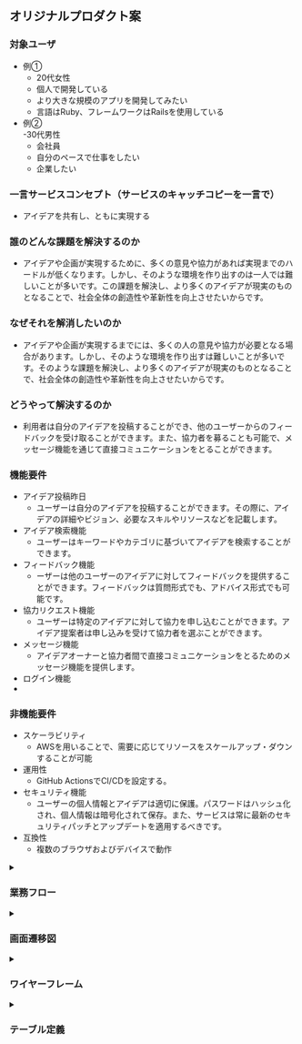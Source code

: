 ## オリジナルプロダクト案
### 対象ユーザ
- 例①
  - 20代女性
  - 個人で開発している
  - より大きな規模のアプリを開発してみたい
  - 言語はRuby、フレームワークはRailsを使用している
- 例②  
  -30代男性
  - 会社員
  - 自分のペースで仕事をしたい
  - 企業したい
### 一言サービスコンセプト（サービスのキャッチコピーを一言で）
- アイデアを共有し、ともに実現する
### 誰のどんな課題を解決するのか
- アイデアや企画が実現するために、多くの意見や協力があれば実現までのハードルが低くなります。しかし、そのような環境を作り出すのは一人では難しいことが多いです。この課題を解決し、より多くのアイデアが現実のものとなることで、社会全体の創造性や革新性を向上させたいからです。
### なぜそれを解消したいのか
-  アイデアや企画が実現するまでには、多くの人の意見や協力が必要となる場合があります。しかし、そのような環境を作り出すは難しいことが多いです。そのような課題を解決し、より多くのアイデアが現実のものとなることで、社会全体の創造性や革新性を向上させたいからです。
### どうやって解決するのか
- 利用者は自分のアイデアを投稿することができ、他のユーザーからのフィードバックを受け取ることができます。また、協力者を募ることも可能で、メッセージ機能を通じて直接コミュニケーションをとることができます。
### 機能要件
- アイデア投稿昨日
    - ユーザーは自分のアイデアを投稿することができます。その際に、アイデアの詳細やビジョン、必要なスキルやリソースなどを記載します。
- アイデア検索機能
    - ユーザーはキーワードやカテゴリに基づいてアイデアを検索することができます。
- フィードバック機能
    - ーザーは他のユーザーのアイデアに対してフィードバックを提供することができます。フィードバックは質問形式でも、アドバイス形式でも可能です。
- 協力リクエスト機能
    - ユーザーは特定のアイデアに対して協力を申し込むことができます。アイデア提案者は申し込みを受けて協力者を選ぶことができます。
- メッセージ機能
    - アイデアオーナーと協力者間で直接コミュニケーションをとるためのメッセージ機能を提供します。
- ログイン機能
- 
### 非機能要件
- スケーラビリティ
    - AWSを用いることで、需要に応じてリソースをスケールアップ・ダウンすることが可能
- 運用性
    - GitHub ActionsでCI/CDを設定する。
- セキュリティ機能
    - ユーザーの個人情報とアイデアは適切に保護。パスワードはハッシュ化され、個人情報は暗号化されて保存。また、サービスは常に最新のセキュリティパッチとアップデートを適用するべきです。
- 互換性
    - 複数のブラウザおよびデバイスで動作

<details>
<summary><h3>業務フロー</h3></summary>
<img src="img/業務フロー.jpg" width="900">
</details>



<details>
<summary><h3>画面遷移図</h3></summary>
<img src="img/画面遷移t図.jpg" width="900">
</details>



<details>
<summary><h3>ワイヤーフレーム</h3></summary>
<img src="img/%E3%83%AF%E3%82%A4%E3%83%A4%E3%83%BC%E3%83%95%E3%83%AC%E3%83%BC%E3%83%A0.png" width="900">
</details>


<details>
<summary><h3>テーブル定義</h3></summary>
ユーザーテーブル（Users）

| カラム名   | データ型     | NULL | キー | 初期値 | AUTO INCREMENT | 説明                              |
| ---------- | ------------ | ---- | ---- | ------ | -------------- | --------------------------------- |
| id         | INTEGER      | NO   | PK   |        | YES            | ユーザーを一意に特定するための ID |
| username   | VARCHAR(255) | NO   |      |        |                | ユーザー名                        |
| email      | VARCHAR(255) | NO   |      |        |                | メールアドレス                    |
| password   | VARCHAR(255) | NO   |      |        |                | パスワード（ハッシュ化済み）      |
| created_at | DATETIME     | NO   |      |        |                | レコード作成日時                  |
| updated_at | DATETIME     | NO   |      |        |                | レコード更新日時                  |

アイデアテーブル（Ideas）

| カラム名    | データ型     | NULL | キー | 初期値 | AUTO INCREMENT | 説明                              |
| ----------- | ------------ | ---- | ---- | ------ | -------------- | --------------------------------- |
| id          | INTEGER      | NO   | PK   |        | YES            | アイデアを一意に特定するための ID |
| user_id     | INTEGER      | NO   | FK   |        |                | アイデアを作成したユーザーの ID   |
| title       | VARCHAR(255) | NO   |      |        |                | アイデアのタイトル                |
| description | TEXT         | NO   |      |        |                | アイデアの詳細説明                |
| created_at  | DATETIME     | NO   |      |        |                | レコード作成日時                  |
| updated_at  | DATETIME     | NO   |      |        |                | レコード更新日時                  |

フィードバックテーブル（Feedback）

| カラム名   | データ型 | NULL | キー | 初期値 | AUTO INCREMENT | 説明                                    |
| ---------- | -------- | ---- | ---- | ------ | -------------- | --------------------------------------- |
| id         | INTEGER  | NO   | PK   |        | YES            | フィードバックを一意に特定するための ID |
| user_id    | INTEGER  | NO   | FK   |        |                | フィードバックを提供したユーザーの ID   |
| idea_id    | INTEGER  | NO   | FK   |        |                | フィードバック対象のアイデアの ID       |
| content    | TEXT     | NO   |      |        |                | フィードバック内容                      |
| created_at | DATETIME | NO   |      |        |                | レコード作成日時                        |
| updated_at | DATETIME | NO   |      |        |                | レコード更新日時                        |

協力者テーブル（Collaborator）

| カラム名   | データ型     | NULL | キー | 初期値 | AUTO INCREMENT | 説明                               |
| ---------- | ------------ | ---- | ---- | ------ | -------------- | ---------------------------------- |
| id         | INTEGER      | NO   | PK   |        | YES            | 協力者を一意に特定するための ID    |
| user_id    | INTEGER      | NO   | FK   |        |                | 協力者のユーザー ID                |
| idea_id    | INTEGER      | NO   | FK   |        |                | 協力するアイデアの ID              |
| status     | VARCHAR(255) | NO   |      |        |                | 協力状況（申し込み中、協力中など） |
| created_at | DATETIME     | NO   |      |        |                | レコード作成日時                   |
| updated_at | DATETIME     | NO   |      |        |                | レコード更新日時                   |

いいねテーブル（Likes）

| カラム名   | データ型 | NULL | キー | 初期値 | AUTO INCREMENT | 説明                            |
| ---------- | -------- | ---- | ---- | ------ | -------------- | ------------------------------- |
| id         | INTEGER  | NO   | PK   |        | YES            | いいねを一意に特定するための ID |
| user_id    | INTEGER  | NO   | FK   |        |                | いいねをしたユーザーの ID       |
| idea_id    | INTEGER  | NO   | FK   |        |                | いいねされたアイデアの ID       |
| created_at | DATETIME | NO   |      |        |                | レコード作成日時                |
| updated_at | DATETIME | NO   |      |        |                | レコード更新日時                |

閲覧テーブル（Views）

| カラム名   | データ型 | NULL | キー | 初期値 | AUTO INCREMENT | 説明                            |
| ---------- | -------- | ---- | ---- | ------ | -------------- | ------------------------------- |
| id         | INTEGER  | NO   | PK   |        | YES            | いいねを一意に特定するための ID |
| idea_id    | INTEGER  | NO   | FK   |        |                | いいねされたアイデアの ID       |
| created_at | DATETIME | NO   |      |        |                | レコード作成日時                |
| updated_at | DATETIME | NO   |      |        |                | レコード更新日時                |

メッセージテーブル（Messages）

| カラム名    | データ型 | NULL | キー | 初期値 | AUTO INCREMENT | 説明                                |
| ----------- | -------- | ---- | ---- | ------ | -------------- | ----------------------------------- |
| id          | INTEGER  | NO   | PK   |        | YES            | メッセージを一意に特定するための ID |
| sender_id   | INTEGER  | NO   | FK   |        |                | メッセージの送信者のユーザー ID     |
| receiver_id | INTEGER  | NO   | FK   |        |                | メッセージの受信者のユーザー ID     |
| content     | TEXT     | NO   |      |        |                | メッセージ内容                      |
| created_at  | DATETIME | NO   |      |        |                | レコード作成日時                    |
| updated_at  | DATETIME | NO   |      |        |                | レコード更新日時                    |


<img src="img/original_er.jpg" width="900">

</details>
